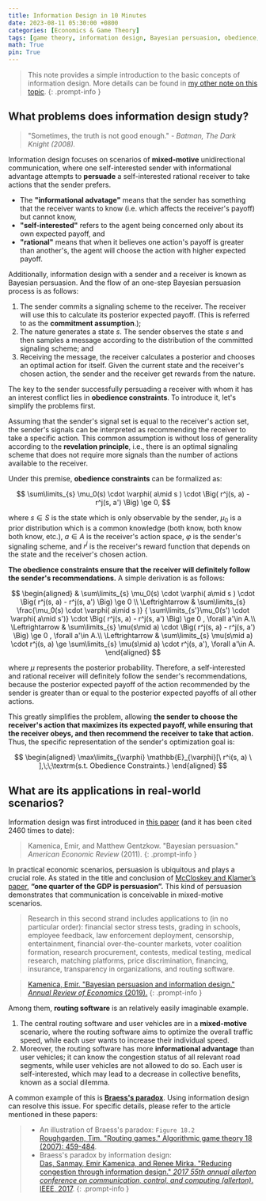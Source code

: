 ```yaml
---
title: Information Design in 10 Minutes
date: 2023-08-11 05:30:00 +0800
categories: [Economics & Game Theory]
tags: [game theory, information design, Bayesian persuasion, obedience, multi agents, incentive compatibility]
math: True
pin: True
---
```


> This note provides a simple introduction to the basic concepts of information design. More details can be found in [my other note on this topic](https://yuelin301.github.io/posts/Information-Design/).
{: .prompt-info }

## What problems does information design study?

> "Sometimes, the truth is not good enough." *- Batman, The Dark Knight (2008).*

Information design focuses on scenarios of **mixed-motive** unidirectional communication, where one self-interested sender with informational advantage attempts to **persuade** a self-interested rational receiver to take actions that the sender prefers.

- The **"informational advatage"** means that the sender has something that the receiver wants to know (i.e. which affects the receiver's payoff) but cannot know, 
- **"self-interested"** refers to the agent being concerned only about its own expected payoff, and 
- **"rational"** means that when it believes one action's payoff is greater than another's, the agent will choose the action with higher expected payoff.

Additionally, information design with a sender and a receiver is known as Bayesian persuasion. And the flow of an one-step Bayesian persuasion process is as follows:
1. The sender commits a signaling scheme to the receiver. The receiver will use this to calculate its posterior expected payoff. (This is referred to as the **commitment assumption**.);
2. The nature generates a state $s$. The sender observes the state $s$ and then samples a message according to the distribution of the committed signaling scheme; and
3. Receiving the message, the receiver calculates a posterior and chooses an optimal action for itself. Given the current state and the receiver's chosen action, the sender and the receiver get rewards from the nature.

The key to the sender successfully persuading a receiver with whom it has an interest conflict lies in **obedience constraints**. To introduce it, let's simplify the problems first.

Assuming that the sender's signal set is equal to the receiver's action set, the sender's signals can be interpreted as recommending the receiver to take a specific action. This common assumption is without loss of generality according to the **revelation principle**, i.e., there is an optimal signaling scheme that does not require more signals than the number of actions available to the receiver. 

Under this premise, **obedience constraints** can be formalized as:

$$
\sum\limits_{s} \mu_0(s) 
  \cdot \varphi( a\mid s )
  \cdot \Big( r^j(s, a) - r^j(s, a') \Big) \ge 0,
$$

where $s\in S$ is the state which is only observable by the sender, $\mu_0$ is a prior distribution which is a common knowledge (both know, both know both know, etc.), $a\in A$ is the receiver's action space, $\varphi$ is the sender's signaling scheme, and $r^j$ is the receiver's reward function that depends on the state and the receiver's chosen action.

**The obedience constraints ensure that the receiver will definitely follow the sender's recommendations.** A simple derivation is as follows: 

$$
\begin{aligned}
  & \sum\limits_{s} \mu_0(s) 
  \cdot \varphi( a\mid s )
  \cdot \Big( r^j(s, a) - r^j(s, a') \Big) \ge 0 \\
  \Leftrightarrow &
  \sum\limits_{s} \frac{\mu_0(s) \cdot \varphi( a\mid s )}
  { \sum\limits_{s'}\mu_0(s') \cdot \varphi( a\mid s')}
  \cdot \Big( r^j(s, a) - r^j(s, a') \Big) \ge 0 , \forall a'\in A.\\
  \Leftrightarrow &
  \sum\limits_{s} \mu(s\mid a)
  \cdot \Big( r^j(s, a) - r^j(s, a') \Big) \ge 0 , \forall a'\in A.\\
  \Leftrightarrow &
  \sum\limits_{s} \mu(s\mid a)
  \cdot r^j(s, a)  \ge 
  \sum\limits_{s} \mu(s\mid a)
  \cdot r^j(s, a'), \forall a'\in A.
\end{aligned}
$$

where $\mu$ represents the posterior probability. Therefore, a self-interested and rational receiver will definitely follow the sender's recommendations, because the posterior expected payoff of the action recommended by the sender is greater than or equal to the posterior expected payoffs of all other actions. 

This greatly simplifies the problem, allowing **the sender to choose the receiver's action that maximizes its expected payoff, while ensuring that the receiver obeys, and then recommend the receiver to take that action.** Thus, the specific representation of the sender's optimization goal is:

$$
\begin{aligned}
\max\limits_{\varphi} \mathbb{E}_{\varphi}[\ r^i(s, a) \ ],\;\;\textrm{s.t. Obedience Constraints.}
\end{aligned}
$$

## What are its applications in real-world scenarios?

Information design was first introduced in [this paper](https://www.nber.org/system/files/working_papers/w15540/w15540.pdf) (and it has been cited 2460 times to date):
> Kamenica, Emir, and Matthew Gentzkow. "Bayesian persuasion." *American Economic Review* (2011).
{: .prompt-info }

In practical economic scenarios, persuasion is ubiquitous and plays a crucial role. As stated in the title and conclusion of [McCloskey and Klamer’s paper](https://www.jstor.org/stable/2117917), **“one quarter of the GDP is persuasion”.** This kind of persuasion demonstrates that communication is conceivable in mixed-motive scenarios.

> Research in this second strand includes applications to (in no particular order): financial sector stress tests, grading in schools, employee feedback, law enforcement deployment, censorship, entertainment, financial over-the-counter markets, voter coalition formation, research procurement, contests, medical testing, medical research, matching platforms, price discrimination, financing, insurance, transparency in organizations, and routing software.  

>  [Kamenica, Emir. "Bayesian persuasion and information design." *Annual Review of Economics* (2019).](https://www.kevindorst.com/uploads/8/8/1/7/88177244/kamenica_-_bayesian_persuasion_and_information_design_-_2019.pdf)
{: .prompt-info }

Among them, **routing software** is an relatively easily imaginable example. 
1. The central routing software and user vehicles are in a **mixed-motive** scenario, where the routing software aims to optimize the overall traffic speed, while each user wants to increase their individual speed. 
2. Moreover, the routing software has more **informational advantage** than user vehicles; it can know the congestion status of all relevant road segments, while user vehicles are not allowed to do so. Each user is self-interested, which may lead to a decrease in collective benefits, known as a social dilemma. 

A common example of this is [**Braess's paradox**](https://en.wikipedia.org/wiki/Braess%27s_paradox). Using information design can resolve this issue. For specific details, please refer to the article mentioned in these papers: 

> - An illustration of Braess's paradox: `Figure 18.2`  
> [Roughgarden, Tim. "Routing games." Algorithmic game theory 18 (2007): 459-484](https://timroughgarden.org/papers/rg.pdf).
> - Braess's paradox by information design:  
> [Das, Sanmay, Emir Kamenica, and Renee Mirka. "Reducing congestion through information design." *2017 55th annual allerton conference on communication, control, and computing (allerton)*. IEEE, 2017](https://cs.gmu.edu/~sanmay/papers/reducing-congestion-information.pdf).
{: .prompt-info }

